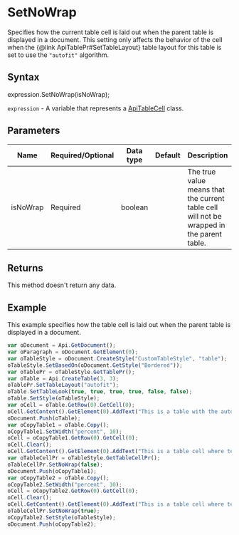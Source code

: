 # SetNoWrap

Specifies how the current table cell is laid out when the parent table is displayed in a document. This settingonly affects the behavior of the cell when the {@link ApiTablePr#SetTableLayout} table layout for this table is set to use the <code>"autofit"</code> algorithm.

## Syntax

expression.SetNoWrap(isNoWrap);

`expression` - A variable that represents a [ApiTableCell](../ApiTableCell.md) class.

## Parameters

| **Name** | **Required/Optional** | **Data type** | **Default** | **Description** |
| ------------- | ------------- | ------------- | ------------- | ------------- |
| isNoWrap | Required | boolean |  | The true value means that the current table cell will not be wrapped in the parent table. |

## Returns

This method doesn't return any data.

## Example

This example specifies how the table cell is laid out when the parent table is displayed in a document.

```javascript
var oDocument = Api.GetDocument();
var oParagraph = oDocument.GetElement(0);
var oTableStyle = oDocument.CreateStyle("CustomTableStyle", "table");
oTableStyle.SetBasedOn(oDocument.GetStyle("Bordered"));
var oTablePr = oTableStyle.GetTablePr();
var oTable = Api.CreateTable(3, 3);
oTablePr.SetTableLayout("autofit");
oTable.SetTableLook(true, true, true, true, false, false);
oTable.SetStyle(oTableStyle);
var oCell = oTable.GetRow(0).GetCell(0);
oCell.GetContent().GetElement(0).AddText("This is a table with the autofit type of the table layout.");
oDocument.Push(oTable);
var oCopyTable1 = oTable.Copy();
oCopyTable1.SetWidth("percent", 10);
oCell = oCopyTable1.GetRow(0).GetCell(0);
oCell.Clear();
oCell.GetContent().GetElement(0).AddText("This is a table cell where text is wrapped when we try to change table width.");
var oTableCellPr = oTableStyle.GetTableCellPr();
oTableCellPr.SetNoWrap(false);
oDocument.Push(oCopyTable1);
var oCopyTable2 = oTable.Copy();
oCopyTable2.SetWidth("percent", 10);
oCell = oCopyTable2.GetRow(0).GetCell(0);
oCell.Clear();
oCell.GetContent().GetElement(0).AddText("This is a table cell where text is not wrapped when we try to change table width.");
oTableCellPr.SetNoWrap(true);
oCopyTable2.SetStyle(oTableStyle);
oDocument.Push(oCopyTable2);
```
